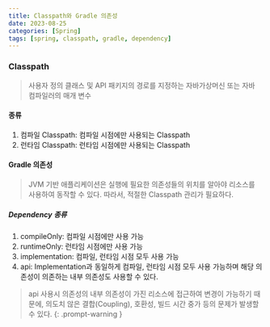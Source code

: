 ```yaml
---
title: Classpath와 Gradle 의존성
date: 2023-08-25
categories: [Spring]
tags: [spring, classpath, gradle, dependency]
---
```


### Classpath
> 사용자 정의 클래스 및 API 패키지의 경로를 지정하는 자바가상머신 또는 자바 컴파일러의 매개 변수

#### 종류
1. 컴파일 Classpath: 컴파일 시점에만 사용되는 Classpath
2. 런타임 Classpath: 런타임 시점에만 사용되는 Classpath

#### Gradle 의존성
> JVM 기반 애플리케이션은 실행에 필요한 의존성들의 위치를 알아야 리소스를 사용하여 동작할 수 있다. 따라서, 적절한 Classpath 관리가 필요하다.

##### Dependency 종류
1. compileOnly: 컴파일 시점에만 사용 가능
2. runtimeOnly: 런타임 시점에만 사용 가능
3. implementation: 컴파일, 런타임 시점 모두 사용 가능
4. api: Implementation과 동일하게 컴파일, 런타임 시점 모두 사용 가능하며 해당 의존성이 의존하는 내부 의존성도 사용할 수 있다.

> api 사용시 의존성의 내부 의존성이 가진 리소스에 접근하여 변경이 가능하기 때문에, 의도치 않은 결합(Coupling), 호환성, 빌드 시간 중가 등의 문제가 발생할 수 있다.
{: .prompt-warning }
